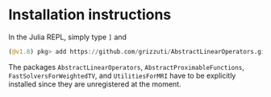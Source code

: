 # Installation instructions

In the Julia REPL, simply type `]` and
```julia
(@v1.8) pkg> add https://github.com/grizzuti/AbstractLinearOperators.git, add https://github.com/grizzuti/AbstractProximableFunctions.git, add https://github.com/grizzuti/FastSolversForWeightedTV.git, add https://github.com/grizzuti/UtilitiesForMRI.git
```
The packages `AbstractLinearOperators`, `AbstractProximableFunctions`, `FastSolversForWeightedTV`, and `UtilitiesForMRI` have to be explicitly installed since they are unregistered at the moment.